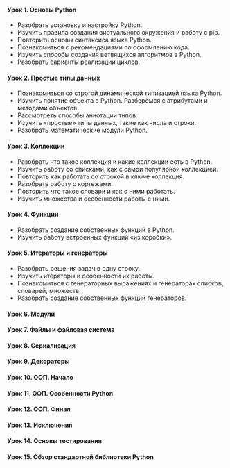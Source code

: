 #### Урок 1.  Основы Python
- Разобрать установку и настройку Python.
- Изучить правила создания виртуального окружения и работу с pip.
- Повторить основы синтаксиса языка Python.
- Познакомиться с рекомендациями по оформлению кода.
- Изучить способы создания ветвящихся алгоритмов в Python.
- Разобрать варианты реализации циклов.
#### Урок 2.  Простые типы данных
- Познакомиться со строгой динамической типизацией языка Python.
- Изучить понятие объекта в Python. Разберёмся с атрибутами и методами объектов.
- Рассмотреть способы аннотации типов.
- Изучить «простые» типы данных, такие как числа и строки.
- Разобрать математические модули Python.
#### Урок 3.  Коллекции
- Разобрать что такое коллекция и какие коллекции есть в Python.
- Изучить работу со списками, как с самой популярной коллекцией.
- Повторить как работать со строкой в ключе коллекция.
- Разобрать работу с кортежами.
- Повторить что такое словари и как с ними работать.
- Изучить множества и особенности работы с ними.
#### Урок 4.  Функции
- Разобрать создание собственных функций в Python.
- Изучить работу встроенных функций «из коробки».
#### Урок 5.  Итераторы и генераторы
- Разобрать решения задач в одну строку.
- Изучить итераторы и особенности их работы.
- Познакомиться с генераторных выражениях и генераторах списков, словарей, множеств.
- Разобрать создание собственных функций генераторов.
#### Урок 6.  Модули
#### Урок 7.  Файлы и файловая система
#### Урок 8.  Сериализация
#### Урок 9.  Декораторы
#### Урок 10. ООП. Начало
#### Урок 11. ООП. Особенности Python
#### Урок 12. ООП. Финал
#### Урок 13. Исключения
#### Урок 14. Основы тестирования
#### Урок 15. Обзор стандартной библиотеки Python
